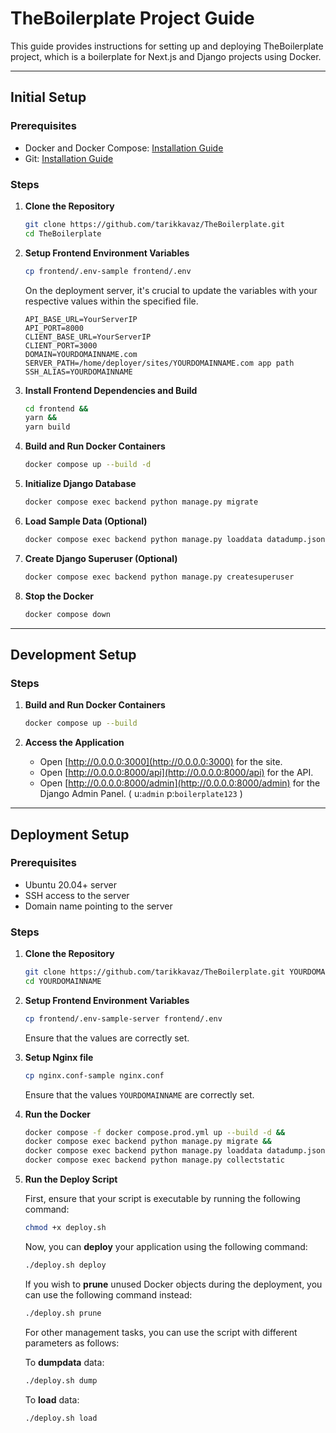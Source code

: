 # TheBoilerplate Project Guide

This guide provides instructions for setting up and deploying TheBoilerplate project, which is a boilerplate for Next.js and Django projects using Docker.

---

## Initial Setup

### Prerequisites

- Docker and Docker Compose: [Installation Guide](https://docs.docker.com/get-docker/)
- Git: [Installation Guide](https://git-scm.com/book/en/v2/Getting-Started-Installing-Git)

### Steps

1. **Clone the Repository**
    ```bash
    git clone https://github.com/tarikkavaz/TheBoilerplate.git
    cd TheBoilerplate
    ```

2. **Setup Frontend Environment Variables**
    ```bash
    cp frontend/.env-sample frontend/.env
    ```
    On the deployment server, it's crucial to update the variables with your respective values within the specified file.

    ```
    API_BASE_URL=YourServerIP
    API_PORT=8000
    CLIENT_BASE_URL=YourServerIP
    CLIENT_PORT=3000
    DOMAIN=YOURDOMAINNAME.com
    SERVER_PATH=/home/deployer/sites/YOURDOMAINNAME.com app path 
    SSH_ALIAS=YOURDOMAINNAME
    ```
    
    
    
3. **Install Frontend Dependencies and Build**
    ```bash
    cd frontend && 
    yarn &&
    yarn build
    ```

4. **Build and Run Docker Containers**
    ```bash
    docker compose up --build -d
    ```

5. **Initialize Django Database**
    ```bash
    docker compose exec backend python manage.py migrate
    ```

6. **Load Sample Data (Optional)**
    ```bash
    docker compose exec backend python manage.py loaddata datadump.json
    ```

7. **Create Django Superuser (Optional)**
    ```bash
    docker compose exec backend python manage.py createsuperuser
    ```

8. **Stop the Docker**
    ```bash
    docker compose down
    ```
---

## Development Setup

### Steps

1. **Build and Run Docker Containers**
    ```bash
    docker compose up --build
    ```

2. **Access the Application**

    - Open [http://0.0.0.0:3000](http://0.0.0.0:3000) for the site. 
    - Open [http://0.0.0.0:8000/api](http://0.0.0.0:8000/api) for the API. 
    - Open [http://0.0.0.0:8000/admin](http://0.0.0.0:8000/admin) for the Django Admin Panel. 
    ( u:`admin` p:`boilerplate123` ) 

---

## Deployment Setup

### Prerequisites

- Ubuntu 20.04+ server
- SSH access to the server
- Domain name pointing to the server

### Steps

1. **Clone the Repository**
    ```bash
    git clone https://github.com/tarikkavaz/TheBoilerplate.git YOURDOMAINNAME
    cd YOURDOMAINNAME
    ```

2. **Setup Frontend Environment Variables**
    ```bash
    cp frontend/.env-sample-server frontend/.env
    ```
    Ensure that the values are correctly set.

2. **Setup Nginx file**
    ```bash
    cp nginx.conf-sample nginx.conf
    ```
    Ensure that the values `YOURDOMAINNAME` are correctly set.

4. **Run the Docker**
   
    ```bash
    docker compose -f docker compose.prod.yml up --build -d &&
    docker compose exec backend python manage.py migrate &&
    docker compose exec backend python manage.py loaddata datadump.json &&
    docker compose exec backend python manage.py collectstatic
    ```

5. **Run the Deploy Script**

    First, ensure that your script is executable by running the following command:

    ```bash
    chmod +x deploy.sh
    ```

    Now, you can **deploy** your application using the following command:

    ```bash
    ./deploy.sh deploy
    ```

    If you wish to **prune** unused Docker objects during the deployment, you can use the following command instead:

    ```bash
    ./deploy.sh prune
    ```

    For other management tasks, you can use the script with different parameters as follows:

    To **dumpdata** data:
      ```bash
      ./deploy.sh dump
      ```

    To **load** data:
      ```bash
      ./deploy.sh load
      ```
